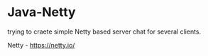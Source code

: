# Java-Netty

trying to craete simple Netty based server chat for several clients.

Netty - https://netty.io/
